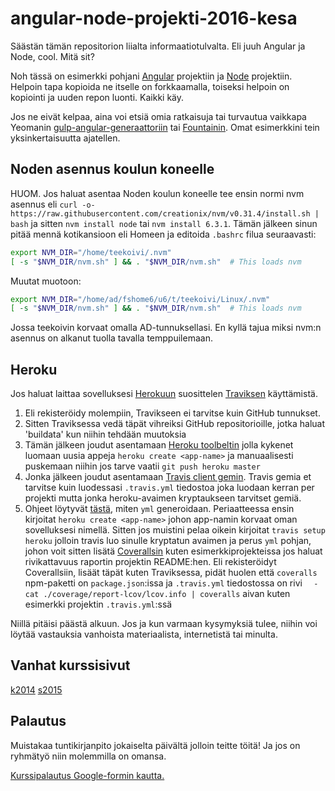 # angular-node-projekti-2016-kesa

Säästän tämän repositorion liialta informaatiotulvalta. Eli juuh Angular ja Node, cool. Mitä sit?

Noh tässä on esimerkki pohjani [Angular](https://github.com/TeemuKoivisto/simple-angular-bootstrap) projektiin ja [Node](https://github.com/TeemuKoivisto/simple-node-bootstrap) projektiin. Helpoin tapa kopioida ne itselle on forkkaamalla, toiseksi helpoin on kopiointi ja uuden repon luonti. Kaikki käy.

Jos ne eivät kelpaa, aina voi etsiä omia ratkaisuja tai turvautua vaikkapa Yeomanin [gulp-angular-generaattoriin](https://github.com/Swiip/generator-gulp-angular) tai [Fountainin](https://github.com/FountainJS/generator-fountain-webapp). Omat esimerkkini tein yksinkertaisuutta ajatellen.

## Noden asennus koulun koneelle
HUOM. Jos haluat asentaa Noden koulun koneelle tee ensin normi nvm asennus eli ```curl -o- https://raw.githubusercontent.com/creationix/nvm/v0.31.4/install.sh | bash``` ja sitten ```nvm install node``` tai ```nvm install 6.3.1```. Tämän jälkeen sinun pitää mennä kotikansioon eli Homeen ja editoida ```.bashrc``` filua seuraavasti:
```bash
export NVM_DIR="/home/teekoivi/.nvm"
[ -s "$NVM_DIR/nvm.sh" ] && . "$NVM_DIR/nvm.sh"  # This loads nvm
```

Muutat muotoon:
```bash
export NVM_DIR="/home/ad/fshome6/u6/t/teekoivi/Linux/.nvm"
[ -s "$NVM_DIR/nvm.sh" ] && . "$NVM_DIR/nvm.sh"  # This loads nvm
```

Jossa teekoivin korvaat omalla AD-tunnuksellasi. En kyllä tajua miksi nvm:n asennus on alkanut tuolla tavalla temppuilemaan.

## Heroku
Jos haluat laittaa sovelluksesi [Herokuun](https://www.heroku.com/) suosittelen [Traviksen](https://travis-ci.org) käyttämistä.

1. Eli rekisteröidy molempiin, Travikseen ei tarvitse kuin GitHub tunnukset.
2. Sitten Traviksessa vedä täpät vihreiksi GitHub repositorioille, jotka haluat 'buildata' kun niihin tehdään muutoksia
3. Tämän jälkeen joudut asentamaan [Heroku toolbeltin](https://toolbelt.heroku.com/) jolla kykenet luomaan uusia appeja ```heroku create <app-name>``` ja manuaalisesti puskemaan niihin jos tarve vaatii ```git push heroku master```
4. Jonka jälkeen joudut asentamaan [Travis client gemin](https://github.com/travis-ci/travis.rb#readme). Travis gemia et tarvitse kuin luodessasi ```.travis.yml``` tiedostoa joka luodaan kerran per projekti mutta jonka heroku-avaimen kryptaukseen tarvitset gemiä.
5. Ohjeet löytyvät [tästä](https://docs.travis-ci.com/user/deployment/heroku), miten ```yml``` generoidaan. Periaatteessa ensin kirjoitat ```heroku create <app-name>``` johon app-namin korvaat oman sovelluksesi nimellä. Sitten jos muistini pelaa oikein kirjoitat ```travis setup heroku``` jolloin travis luo sinulle kryptatun avaimen ja perus ```yml``` pohjan, johon voit sitten lisätä [Coverallsin](https://coveralls.io/) kuten esimerkkiprojekteissa jos haluat rivikattavuus raportin projektin README:hen. Eli rekisteröidyt Coverallsiin, lisäät täpät kuten Traviksessa, pidät huolen että ```coveralls``` npm-paketti on ```package.json```:issa ja ```.travis.yml``` tiedostossa on rivi ```  - cat ./coverage/report-lcov/lcov.info | coveralls``` aivan kuten esimerkki projektin ```.travis.yml```:ssä

Niillä pitäisi päästä alkuun. Jos ja kun varmaan kysymyksiä tulee, niihin voi löytää vastauksia vanhoista materiaalista, internetistä tai minulta.

## Vanhat kurssisivut
[k2014](https://github.com/tuhoojabotti/AngularJS-ohjelmointiprojekti-k2014)
[s2015](https://github.com/Kaltsoon/AngularJS-ja-NodeJS-ohjelmointiprojekti-s2015)

## Palautus

Muistakaa tuntikirjanpito jokaiselta päivältä jolloin teitte töitä! Ja jos on ryhmätyö niin molemmilla on omansa.

[Kurssipalautus Google-formin kautta.](https://docs.google.com/forms/u/0/d/e/1FAIpQLSfndBvApdQ4rBrUWSBvussd_ICep5n5ithcslduQ31VSj8Cog/viewform)
